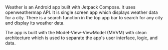 Weather is an Android app built with Jetpack Compose. It uses openweathermap API. It is single screen app which displays weather data for a city. There is a search function in the top app bar to search for any city and display its weather data.

The app is built with the Model-View-ViewModel (MVVM) with clean architecture  which is used to separate the app's user interface, logic, and data.
